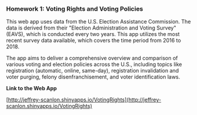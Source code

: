 ### Homework 1: Voting Rights and Voting Policies

This web app uses data from the U.S. Election Assistance Commission. The data is derived from their "Election Administration and Voting Survey" (EAVS), which is conducted every two years. This app utilizes the most recent survey data available, which covers the time period from 2016 to 2018.

The app aims to deliver a comprehensive overview and comparison of various voting and election policies across the U.S., including topics like registration (automatic, online, same-day), registration invalidation and voter purging, felony disenfranchisement, and voter identification laws.

**Link to the Web App**

[http://jeffrey-scanlon.shinyapps.io/VotingRights](http://jeffrey-scanlon.shinyapps.io/VotingRights)
